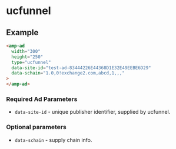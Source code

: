 <!---
Copyright 2019 The AMP HTML Authors. All Rights Reserved.

Licensed under the Apache License, Version 2.0 (the "License");
you may not use this file except in compliance with the License.
You may obtain a copy of the License at

      http://www.apache.org/licenses/LICENSE-2.0

Unless required by applicable law or agreed to in writing, software
distributed under the License is distributed on an "AS-IS" BASIS,
WITHOUT WARRANTIES OR CONDITIONS OF ANY KIND, either express or implied.
See the License for the specific language governing permissions and
limitations under the License.
-->

# ucfunnel

## Example

```html
<amp-ad
  width="300"
  height="250"
  type="ucfunnel"
  data-site-id="test-ad-83444226E44368D1E32E49EEBE6D29"
  data-schain="1.0,0!exchange2.com,abcd,1,,,"
>
</amp-ad>
```

### Required Ad Parameters

-   `data-site-id` - unique publisher identifier, supplied by ucfunnel.

### Optional parameters

-   `data-schain` - supply chain info.
